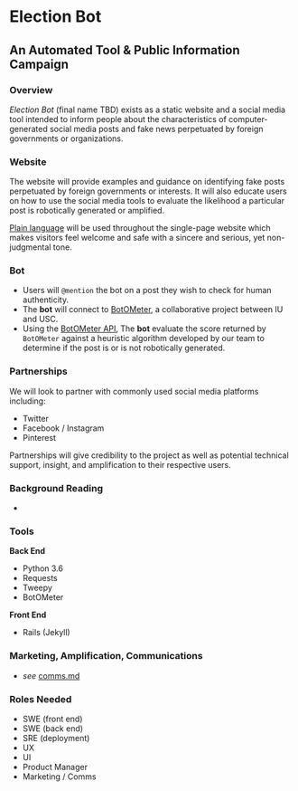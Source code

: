 # Election Bot
## An Automated Tool & Public Information Campaign
### Overview
*Election Bot* (final name TBD) exists as a static website and a social media
tool intended to inform people about the characteristics of computer-generated
social media posts and fake news perpetuated by foreign governments or
organizations.

### Website
The website will provide examples and guidance on identifying fake posts
perpetuated by foreign governments or interests. It will also educate users on
how to use the social media tools to evaluate the likelihood a particular post
is robotically generated or amplified.

[Plain language](https://en.wikipedia.org/wiki/Plain_language) will be used
throughout the single-page website which makes visitors feel welcome and safe
with a sincere and serious, yet non-judgmental tone.

### Bot
- Users will `@mention` the bot on a post they wish to check for human authenticity.
- The **bot** will connect to [BotOMeter](https://botometer.iuni.iu.edu/#!/), a
collaborative project between IU and USC.
- Using the [BotOMeter API](https://github.com/IUNetSci/botometer-python),
The **bot** evaluate the score returned by `BotOMeter` against a heuristic
algorithm developed by our team to determine if the post is or is not robotically
generated.

### Partnerships
We will look to partner with commonly used social media platforms including:
- Twitter
- Facebook / Instagram
- Pinterest

Partnerships will give credibility to the project as well as potential technical
support, insight, and amplification to their respective users.

### Background Reading
-
### Tools
**Back End**
- Python 3.6
- Requests
- Tweepy
- BotOMeter

**Front End**
- Rails (Jekyll)

### Marketing, Amplification, Communications
- *see* [comms.md](https://github.com/csethna/electionbot/blob/master/comms.md)

### Roles Needed
- SWE (front end)
- SWE (back end)
- SRE (deployment)
- UX
- UI
- Product Manager
- Marketing / Comms
